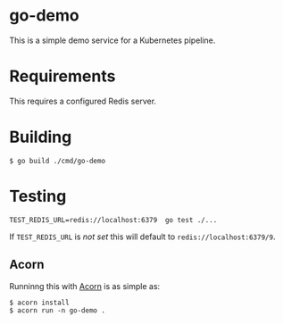 # go-demo

This is a simple demo service for a Kubernetes pipeline.

# Requirements

This requires a configured Redis server.

# Building

```shell
$ go build ./cmd/go-demo
```

# Testing

```shell
TEST_REDIS_URL=redis://localhost:6379  go test ./...
```

If `TEST_REDIS_URL` is _not set_ this will default to `redis://localhost:6379/9`.

## Acorn

Runninng this with [Acorn](https://acorn.io/) is as simple as:

```shell
$ acorn install
$ acorn run -n go-demo .
```

